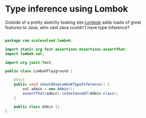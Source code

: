 # Type inference using Lombok

Outside of a pretty sketchy looking site [Lombok](https://projectlombok.org/index.html) adds loads of great features to Java, who said Java couldn't have type inference?

```java

package com.scalesolved.lombok;

import static org.fest.assertions.Assertions.assertThat;
import lombok.val;

import org.junit.Test;

public class LombokPlayground {

	@Test
	public void shouldUseLombokTypeInference() {
		val admin = new Admin();
		assertThat(admin).isInstanceOf(Admin.class);
	}

	public class Admin {}
}

```